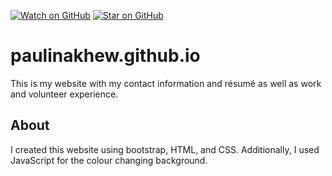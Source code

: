 [![Watch on GitHub](https://img.shields.io/github/watchers/Paulinakhew/Paulinakhew.github.io.svg?style=social)](https://github.com/Paulinakhew/paulinakhew.github.io/watchers)
[![Star on GitHub](https://img.shields.io/github/stars/Paulinakhew/Paulinakhew.github.io.svg?style=social)](https://github.com/Paulinakhew/paulinakhew.github.io/stargazers)

# paulinakhew.github.io
This is my website with my contact information and résumé as well as work and volunteer experience. 

## About
I created this website using bootstrap, HTML, and CSS. Additionally, I used JavaScript for the colour changing background. 
